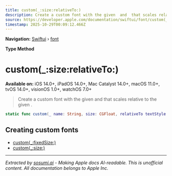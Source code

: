 ```yaml
---
title: custom(_:size:relativeTo:)
description: Create a custom font with the given  and  that scales relative to the given .
source: https://developer.apple.com/documentation/swiftui/font/custom(_:size:relativeto:)
timestamp: 2025-10-29T00:09:12.466Z
---
```


**Navigation:** [Swiftui](/documentation/swiftui) › [font](/documentation/swiftui/font)

**Type Method**

# custom(_:size:relativeTo:)

**Available on:** iOS 14.0+, iPadOS 14.0+, Mac Catalyst 14.0+, macOS 11.0+, tvOS 14.0+, visionOS 1.0+, watchOS 7.0+

> Create a custom font with the given  and  that scales relative to the given .

```swift
static func custom(_ name: String, size: CGFloat, relativeTo textStyle: Font.TextStyle) -> Font
```

## Creating custom fonts

- [custom(_:fixedSize:)](/documentation/swiftui/font/custom(_:fixedsize:))
- [custom(_:size:)](/documentation/swiftui/font/custom(_:size:))

---

*Extracted by [sosumi.ai](https://sosumi.ai) - Making Apple docs AI-readable.*
*This is unofficial content. All documentation belongs to Apple Inc.*
